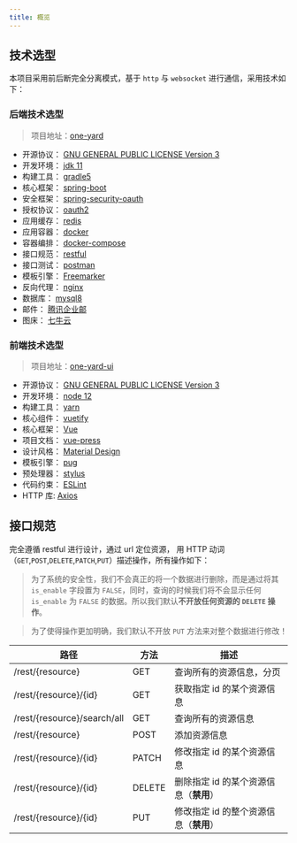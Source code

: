 ```yaml
---
title: 概览
---
```


## 技术选型

本项目采用前后断完全分离模式，基于 `http` 与 `websocket` 进行通信，采用技术如下：

### 后端技术选型

> 项目地址：[one-yard](https://github.com/GeneralAndKing/one-yard)

- 开源协议： [GNU GENERAL PUBLIC LICENSE Version 3](https://github.com/GeneralAndKing/one-yard/blob/master/LICENSE)
- 开发环境： [jdk 11](http://openjdk.java.net/projects/jdk/11/)
- 构建工具： [gradle5](https://gradle.org/)
- 核心框架： [spring-boot](https://spring.io/projects/spring-boot)
- 安全框架： [spring-security-oauth](https://spring.io/projects/spring-security-oauth)
- 授权协议： [oauth2](https://tools.ietf.org/html/rfc6749)
- 应用缓存： [redis](https://redis.io/)
- 应用容器： [docker](https://www.docker.com/)
- 容器编排： [docker-compose](https://github.com/docker/compose)
- 接口规范： [restful](https://tools.ietf.org/html/rfc6690)
- 接口测试： [postman](https://www.getpostman.com/)
- 模板引擎： [Freemarker](https://freemarker.apache.org/)
- 反向代理： [nginx](https://nginx.org/en/)
- 数据库： [mysql8](https://dev.mysql.com/)
- 邮件： [腾讯企业邮](https://exmail.qq.com/)
- 图床： [七牛云](https://www.qiniu.com/)

### 前端技术选型

> 项目地址：[one-yard-ui](https://github.com/GeneralAndKing/one-yard-ui)

- 开源协议： [GNU GENERAL PUBLIC LICENSE Version 3](https://github.com/GeneralAndKing/one-yard-ui/blob/master/LICENSE)
- 开发环境： [node 12](https://nodejs.org)
- 构建工具： [yarn](https://yarnpkg.com/lang/en/)
- 核心组件： [vuetify](https://vuetifyjs.com/zh-Hans/)
- 核心框架： [Vue](https://vuejs.org/)
- 项目文档： [vue-press](https://vuepress.vuejs.org)
- 设计风格： [Material Design](https://material.io/design/)
- 模板引擎： [pug](https://pugjs.org/)
- 预处理器： [stylus](http://stylus-lang.com/)
- 代码约束： [ESLint](https://eslint.org/)
- HTTP 库: [Axios](https://www.axios.com)

## 接口规范

完全遵循 restful 进行设计，通过 url 定位资源， 用 HTTP 动词（`GET`,`POST`,`DELETE`,`PATCH`,`PUT`）描述操作，所有操作如下：

> 为了系统的安全性，我们不会真正的将一个数据进行删除，而是通过将其 `is_enable` 字段置为 `FALSE`，同时，查询的时候我们将不会显示任何 `is_enable` 为 `FALSE` 的数据。所以我们默认**不开放任何资源的 `DELETE` 操作**。

> 为了使得操作更加明确，我们默认不开放 `PUT` 方法来对整个数据进行修改！

| 路径  | 方法 | 描述 |
|---|---| ----|
| /rest/{resource}  | GET | 查询所有的资源信息，分页 |
| /rest/{resource}/{id}  | GET | 获取指定 id 的某个资源信息 |
| /rest/{resource}/search/all  | GET | 查询所有的资源信息 |
| /rest/{resource}  | POST | 添加资源信息 |
| /rest/{resource}/{id}  | PATCH | 修改指定 id 的某个资源信息 |
| /rest/{resource}/{id}  | DELETE | 删除指定 id 的某个资源信息（**禁用**） |
| /rest/{resource}/{id}  | PUT | 修改指定 id 的整个资源信息（**禁用**） |
